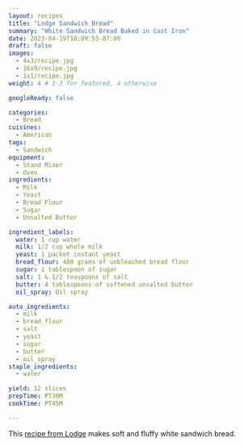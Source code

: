 ```yaml
---
layout: recipes
title: "Lodge Sandwich Bread"
summary: "White Sandwich Bread Baked in Cast Iron"
date: 2023-04-19T18:09:53-07:00
draft: false
images:
  - 4x3/recipe.jpg
  - 16x9/recipe.jpg
  - 1x1/recipe.jpg
weight: 4 # 1-3 for featured, 4 otherwise

googleReady: false

categories:
  - Bread
cuisines:
  - American
tags:
  - Sandwich
equipment:
  - Stand Mixer
  - Oven
ingredients:
  - Milk
  - Yeast
  - Bread Flour
  - Sugar
  - Unsalted Butter

ingredient_labels:
  water: 1 cup water
  milk: 1/2 cup whole milk
  yeast: 1 packet instant yeast
  bread_flour: 480 grams of unbleached bread flour
  sugar: 1 tablespoon of sugar
  salt: 1 & 1/2 teaspoons of salt
  butter: 4 tablespoons of softened unsalted butter
  oil_spray: Oil spray

auto_ingredients:
  - milk
  - bread_flour
  - salt
  - yeast
  - sugar
  - butter
  - oil_spray
staple_ingredients:
  - water

yield: 12 slices
prepTime: PT30M
cookTime: PT45M

---
```


This [recipe from Lodge](https://www.lodgecastiron.com/recipe/white-sandwich-bread) makes
soft and fluffy white sandwich bread.
